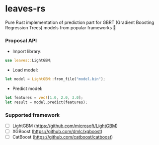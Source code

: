 # leaves-rs

Pure Rust implementation of prediction part for GBRT (Gradient Boosting Regression Trees) models from popular frameworks 🚀

### Proposal API

+ Import library:

```rust
use leaves::LightGBM;
```

+ Load model:

```rust
let model = LightGBM::from_file("model.bin");
```

+ Predict model:

```rust
let features = vec![1.0, 2.0, 3.0];
let result = model.predict(features);
```

### Supported framework

+ [ ] LightGBM (<https://github.com/microsoft/LightGBM>)
+ [ ] XGBoost (<https://github.com/dmlc/xgboost>)
+ [ ] CatBoost (<https://github.com/catboost/catboost>)
